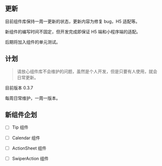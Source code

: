## 更新

目前组件库保持一周一更新的状态，更新内容为修复 bug，H5 适配等。

新组件的编写时间不固定，但开发完成即保证 H5 端和小程序端的适配。

后期将加入组件的单元测试。

## 计划

> 请放心组件库不会维护的问题，虽然是个人开发，但是只要有人使用，就会日常更新。

目前版本 0.3.7

每周日常维护，一周一版本。

## 新组件企划

- [ ] Tip 组件
- [ ] Calendar 组件
- [ ] ActionSheet 组件
- [ ] SwiperAction 组件



